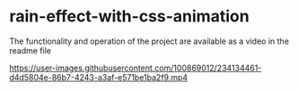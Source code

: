 # rain-effect-with-css-animation
The functionality and operation of the project are available as a video in the readme file


https://user-images.githubusercontent.com/100869012/234134461-d4d5804e-86b7-4243-a3af-e571be1ba2f9.mp4

